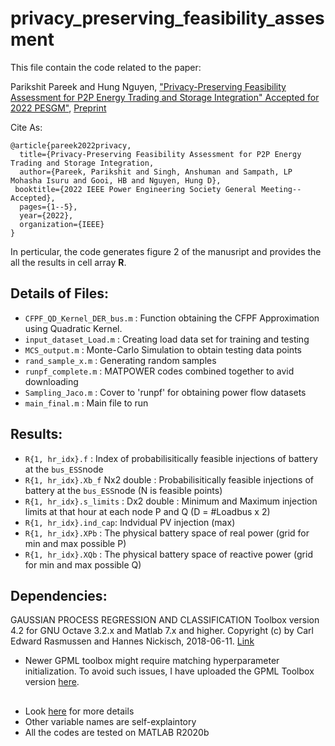 # privacy_preserving_feasibility_assesment

This file contain the code related to the paper: 

Parikshit Pareek and Hung Nguyen, ["Privacy-Preserving Feasibility Assessment for P2P Energy Trading and Storage Integration" Accepted for 2022 PESGM"](https://www.researchgate.net/publication/358660003_Privacy-Preserving_Feasibility_Assessment_for_P2P_Energy_Trading_and_Storage_Integration), [Preprint](https://www.researchgate.net/publication/358660003_Privacy-Preserving_Feasibility_Assessment_for_P2P_Energy_Trading_and_Storage_Integration)

Cite As: 
```
@article{pareek2022privacy,
  title={Privacy-Preserving Feasibility Assessment for P2P Energy Trading and Storage Integration,
  author={Pareek, Parikshit and Singh, Anshuman and Sampath, LP Mohasha Isuru and Gooi, HB and Nguyen, Hung D},
 booktitle={2022 IEEE Power Engineering Society General Meeting--Accepted},
  pages={1--5},
  year={2022},
  organization={IEEE}
}
```
In perticular, the code generates figure 2 of the manusript and provides the all the results in cell array **R**. 

## Details of Files: 
- `CFPF_QD_Kernel_DER_bus.m` : Function obtaining the CFPF Approximation using Quadratic Kernel.
- `input_dataset_Load.m` : Creating load data set for training and testing 
- `MCS_output.m`    : Monte-Carlo Simulation to obtain testing data points
- `rand_sample_x.m` : Generating random samples
- `runpf_complete.m` : MATPOWER codes combined together to avid downloading 
- `Sampling_Jaco.m`  : Cover to 'runpf' for obtaining power flow datasets
- `main_final.m`     : Main file to run


## Results:
- `R{1, hr_idx}.f`  : Index of probabilisitically feasible injections of battery at the `bus_ESS`node
- `R{1, hr_idx}.Xb_f` Nx2 double : Probabilisitically feasible injections of battery at the `bus_ESS`node  (N is feasible points)
- `R{1, hr_idx}.s_limits` : Dx2 double : Minimum and Maximum injection limits at that hour at each node P and Q (D = #Loadbus x 2)
- `R{1, hr_idx}.ind_cap`: Indvidual PV injection (max)
- `R{1, hr_idx}.XPb` : The physical battery space of real power (grid for min and max possible P)
- `R{1, hr_idx}.XQb` : The physical battery space of reactive power (grid for min and max possible Q)

## Dependencies: 
GAUSSIAN PROCESS REGRESSION AND CLASSIFICATION Toolbox version 4.2 for GNU Octave 3.2.x and Matlab 7.x and higher.
Copyright (c) by Carl Edward Rasmussen and Hannes Nickisch, 2018-06-11.
[Link](http://www.gaussianprocess.org/gpml/code/matlab/doc/)

* Newer GPML toolbox might require matching hyperparameter initialization. To avoid such issues, I have uploaded the GPML Toolbox version [here](https://github.com/parikshit-pareek/Closed-form-Power-Flow/tree/master/GPML). 

## 
- Look [here](https://github.com/parikshit-pareek/Closed-form-Power-Flow) for more details  
- Other variable names are self-explaintory
- All the codes are tested on MATLAB R2020b
